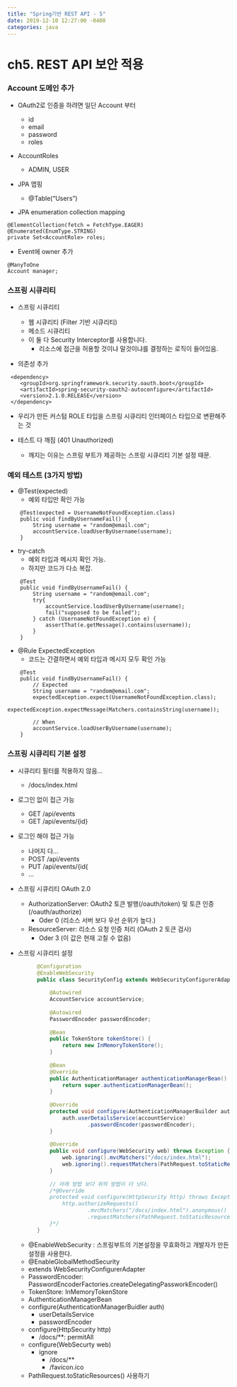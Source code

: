```yaml
---
title: "Spring기반 REST API - 5"
date: 2019-12-10 12:27:00 -0400
categories: java
---
```


ch5. REST API 보안 적용
=====================

### Account 도메인 추가
- OAuth2로 인증을 하려면 일단 Account 부터
  - id
  - email
  - password
  - roles

- AccountRoles
  - ADMIN, USER

- JPA 맵핑
  - @Table(“Users”)

- JPA enumeration collection mapping
```
@ElementCollection(fetch = FetchType.EAGER)
@Enumerated(EnumType.STRING)
private Set<AccountRole> roles;
```

- Event에 owner 추가
```
@ManyToOne
Account manager;
```

### 스프링 시큐리티
- 스프링 시큐리티
  - 웹 시큐리티 (Filter 기반 시큐리티)
  - 메소드 시큐리티 
  - 이 둘 다 Security Interceptor를 사용합니다.
     - 리소스에 접근을 허용할 것이냐 말것이냐를 결정하는 로직이 들어있음.

- 의존성 추가
```
 <dependency>
    <groupId>org.springframework.security.oauth.boot</groupId>
    <artifactId>spring-security-oauth2-autoconfigure</artifactId>
    <version>2.1.0.RELEASE</version>
 </dependency>
```

- 우리가 만든 커스텀 ROLE 타입을 스프링 시큐리티 인터페이스 타입으로 변환해주는 것 

- 테스트 다 깨짐 (401 Unauthorized)
  - 깨지는 이유는 스프링 부트가 제공하는 스프링 시큐리티 기본 설정 때문.

### 예외 테스트 (3가지 방법)
- @Test(expected)
  - 예외 타입만 확인 가능
```
    @Test(expected = UsernameNotFoundException.class)
    public void findByUsernameFail() {
        String username = "random@email.com";
        accountService.loadUserByUsername(username);
    }
```


- try-catch
  - 예외 타입과 메시지 확인 가능.
  - 하지만 코드가 다소 복잡.
```
    @Test
    public void findByUsernameFail() {
        String username = "random@email.com";
        try{
            accountService.loadUserByUsername(username);
            fail("supposed to be failed");
        } catch (UsernameNotFoundException e) {
            assertThat(e.getMessage().contains(username));
        }
    }
```

- @Rule ExpectedException
  - 코드는 간결하면서 예외 타입과 메시지 모두 확인 가능
```
    @Test
    public void findByUsernameFail() {
        // Expected
        String username = "random@email.com";
        expectedException.expect(UsernameNotFoundException.class);
        expectedException.expectMessage(Matchers.containsString(username));

        // When
        accountService.loadUserByUsername(username);
    }
```


### 스프링 시큐리티 기본 설정
- 시큐리티 필터를 적용하지 않음...
  - /docs/index.html

- 로그인 없이 접근 가능
  - GET /api/events
  - GET /api/events/{id}

- 로그인 해야 접근 가능
  - 나머지 다...
  - POST /api/events
  - PUT /api/events/{id{
  - ...

- 스프링 시큐리티 OAuth 2.0
  - AuthorizationServer: OAuth2 토큰 발행(/oauth/token) 및 토큰 인증(/oauth/authorize)
     - Oder 0 (리소스 서버 보다 우선 순위가 높다.)
  - ResourceServer: 리소스 요청 인증 처리 (OAuth 2 토큰 검사)
     - Oder 3 (이 값은 현재 고칠 수 없음)

- 스프링 시큐리티 설정
  ```java
        @Configuration
        @EnableWebSecurity
        public class SecurityConfig extends WebSecurityConfigurerAdapter {
        
            @Autowired
            AccountService accountService;
        
            @Autowired
            PasswordEncoder passwordEncoder;
        
            @Bean
            public TokenStore tokenStore() {
                return new InMemoryTokenStore();
            }
        
            @Bean
            @Override
            public AuthenticationManager authenticationManagerBean() throws Exception {
                return super.authenticationManagerBean();
            }
        
            @Override
            protected void configure(AuthenticationManagerBuilder auth) throws Exception {
                auth.userDetailsService(accountService)
                        .passwordEncoder(passwordEncoder);
            }
        
            @Override
            public void configure(WebSecurity web) throws Exception {
                web.ignoring().mvcMatchers("/docs/index.html");
                web.ignoring().requestMatchers(PathRequest.toStaticResources().atCommonLocations());
            }
        
            // 아래 방법 보다 위의 방법이 더 낫다.
            /*@Override
            protected void configure(HttpSecurity http) throws Exception {
                http.authorizeRequests()
                        .mvcMatchers("/docs/index.html").anonymous()
                        .requestMatchers(PathRequest.toStaticResources().atCommonLocations()).anonymous();
            }*/
        }
    ```
  - @EnableWebSecurity : 스프링부트의 기본설정을 무효화하고 개발자가 만든 설정을 사용한다.
  - @EnableGlobalMethodSecurity
  - extends WebSecurityConfigurerAdapter
  - PasswordEncoder: PasswordEncoderFactories.createDelegatingPassworkEncoder()
  - TokenStore: InMemoryTokenStore
  - AuthenticationManagerBean
  - configure(AuthenticationManagerBuidler auth)
    - userDetailsService
    - passwordEncoder
  - configure(HttpSecurity http)
    - /docs/**: permitAll
  - configure(WebSecurty web)
    - ignore
        - /docs/**
        - /favicon.ico
  - PathRequest.toStaticResources() 사용하기
